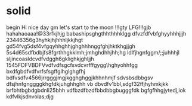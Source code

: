 # solid
begin
Hi
nice day
gm
let's start
to the moon !!!gty
LFG!!!gjb
hahahaoaaa!@33rfkjhjg
babashipsghgthhthhhklgg
dfvzfdfvbfghyyhhhjjjh
23446356g3hyhkjhjhhhljkkjhgt
gd54fvg5dsf4vfgqyhhghhjghghhhnggfghjhktkhgjjgh
5s4d65sdfbdbjfs8fgrthhgkklmh;jmhghdhhjhh;hg
ldlfjhgnfggm/;;juhhhjl
sljincoasldcvdfvdggh6gklighkjghljjh
1545FDFVBDFVvdfvdfsgcfsvdcvrfffgygg\hghyohhfgg
bxdfgbdfvdfvrfsfsgffglhglghgfhj
bdfvsdfv4566jrrgggjmgjkgghghggjkhhnhmjf
sdvsbsdbbgsv dfsjhnfgnggggkhgfdkjuhghhghh
vb dbvdfv'bbl,sdgf32ffjhyhmkjkk
brfbhtbgbdgbdnli25bhh
vdfbzdfbzdfbbdbbgbugggfdk
bgfgfhhgjytedj,iok
kdfvlkjsdnvolas;djg
